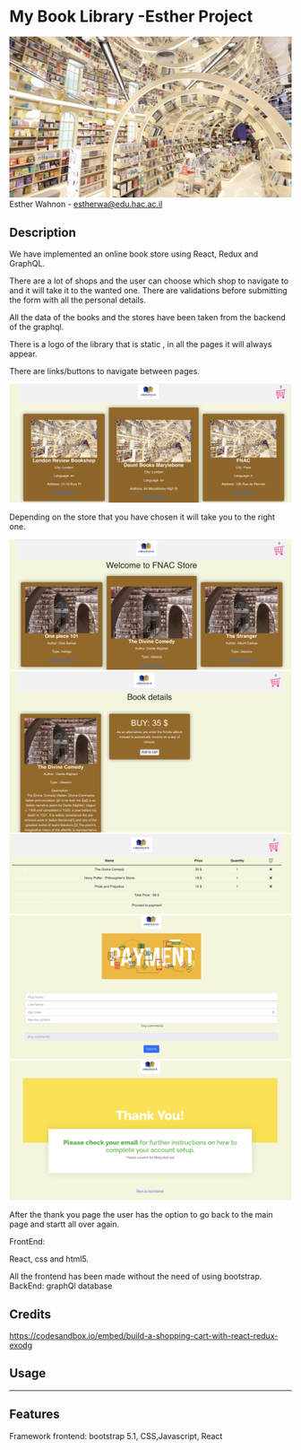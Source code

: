  # My Book Library -Esther Project
 
 ![FormExample](/public/images/book2.png)
Esther Wahnon - estherwa@edu.hac.ac.il


## Description

We have implemented an online book store using React, Redux and GraphQL.

There are a lot of shops and the user can choose which shop to navigate to and it will take it to the wanted one.
There are validations before submitting the form with all the personal details.

All the data of the books and the stores have been taken from the backend of the graphql.


There is a logo of the library that is static , in all the pages it will always appear.

 
 There are links/buttons to navigate between pages.
 
  ![Form](/public/images/img1.png)
  
  Depending on the store that you have chosen it will take you to the right one.
  
  
  ![Form](/public/images/img2.png)
  ![Form](/public/images/img3.png)
   ![Form](/public/images/img4.png)
  ![Form](/public/images/im3.png)
  ![Form](/public/images/im4.png)
  
  After the thank you page the user has the option to go back to the main page and startt all over again.
  
 

FrontEnd:

React, css and html5.


All the frontend has been made without the need of using bootstrap.
BackEnd:
graphQl database


## Credits

https://codesandbox.io/embed/build-a-shopping-cart-with-react-redux-exodg

## Usage



---



## Features
Framework frontend: bootstrap 5.1, CSS,Javascript, React

